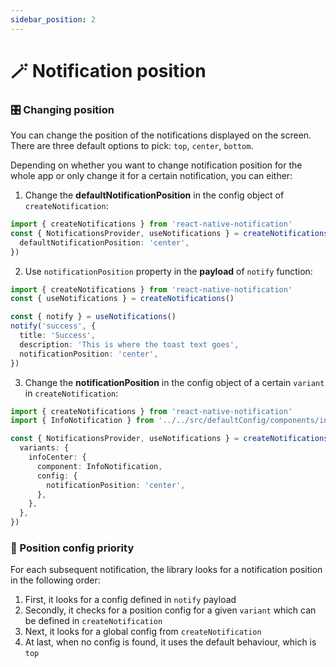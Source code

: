 ```yaml
---
sidebar_position: 2
---
```


# 🪄 Notification position

### 🎛 Changing position

You can change the position of the notifications displayed on the screen. There are three default options to pick: `top`, `center`, `bottom`.

Depending on whether you want to change notification position for the whole app or only change it for a certain notification, you can either:

1. Change the **defaultNotificationPosition** in the config object of `createNotification`:

```typescript
import { createNotifications } from 'react-native-notification'
const { NotificationsProvider, useNotifications } = createNotifications({
  defaultNotificationPosition: 'center',
})
```

2. Use `notificationPosition` property in the **payload** of `notify` function:

```typescript
import { createNotifications } from 'react-native-notification'
const { useNotifications } = createNotifications()

const { notify } = useNotifications()
notify('success', {
  title: 'Success',
  description: 'This is where the toast text goes',
  notificationPosition: 'center',
})
```

3. Change the **notificationPosition** in the config object of a certain `variant` in `createNotification`:

```typescript
import { createNotifications } from 'react-native-notification'
import { InfoNotification } from '../../src/defaultConfig/components/info'

const { NotificationsProvider, useNotifications } = createNotifications({
  variants: {
    infoCenter: {
      component: InfoNotification,
      config: {
        notificationPosition: 'center',
      },
    },
  },
})
```

### 🔦 Position config priority

For each subsequent notification, the library looks for a notification position in the following order:

1. First, it looks for a config defined in `notify` payload
2. Secondly, it checks for a position config for a given `variant` which can be defined in `createNotification`
3. Next, it looks for a global config from `createNotification`
4. At last, when no config is found, it uses the default behaviour, which is `top`
